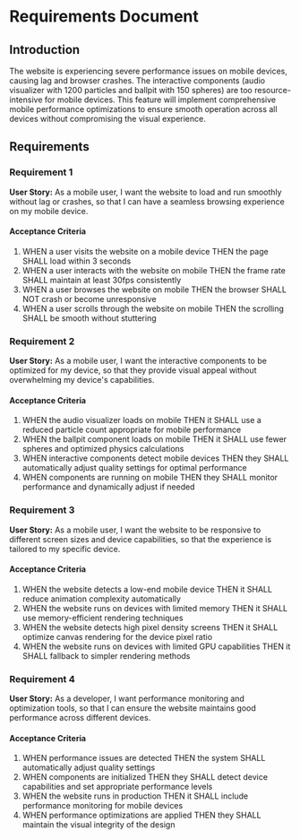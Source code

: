 # Requirements Document

## Introduction

The website is experiencing severe performance issues on mobile devices, causing lag and browser crashes. The interactive components (audio visualizer with 1200 particles and ballpit with 150 spheres) are too resource-intensive for mobile devices. This feature will implement comprehensive mobile performance optimizations to ensure smooth operation across all devices without compromising the visual experience.

## Requirements

### Requirement 1

**User Story:** As a mobile user, I want the website to load and run smoothly without lag or crashes, so that I can have a seamless browsing experience on my mobile device.

#### Acceptance Criteria

1. WHEN a user visits the website on a mobile device THEN the page SHALL load within 3 seconds
2. WHEN a user interacts with the website on mobile THEN the frame rate SHALL maintain at least 30fps consistently
3. WHEN a user browses the website on mobile THEN the browser SHALL NOT crash or become unresponsive
4. WHEN a user scrolls through the website on mobile THEN the scrolling SHALL be smooth without stuttering

### Requirement 2

**User Story:** As a mobile user, I want the interactive components to be optimized for my device, so that they provide visual appeal without overwhelming my device's capabilities.

#### Acceptance Criteria

1. WHEN the audio visualizer loads on mobile THEN it SHALL use a reduced particle count appropriate for mobile performance
2. WHEN the ballpit component loads on mobile THEN it SHALL use fewer spheres and optimized physics calculations
3. WHEN interactive components detect mobile devices THEN they SHALL automatically adjust quality settings for optimal performance
4. WHEN components are running on mobile THEN they SHALL monitor performance and dynamically adjust if needed

### Requirement 3

**User Story:** As a mobile user, I want the website to be responsive to different screen sizes and device capabilities, so that the experience is tailored to my specific device.

#### Acceptance Criteria

1. WHEN the website detects a low-end mobile device THEN it SHALL reduce animation complexity automatically
2. WHEN the website runs on devices with limited memory THEN it SHALL use memory-efficient rendering techniques
3. WHEN the website detects high pixel density screens THEN it SHALL optimize canvas rendering for the device pixel ratio
4. WHEN the website runs on devices with limited GPU capabilities THEN it SHALL fallback to simpler rendering methods

### Requirement 4

**User Story:** As a developer, I want performance monitoring and optimization tools, so that I can ensure the website maintains good performance across different devices.

#### Acceptance Criteria

1. WHEN performance issues are detected THEN the system SHALL automatically adjust quality settings
2. WHEN components are initialized THEN they SHALL detect device capabilities and set appropriate performance levels
3. WHEN the website runs in production THEN it SHALL include performance monitoring for mobile devices
4. WHEN performance optimizations are applied THEN they SHALL maintain the visual integrity of the design